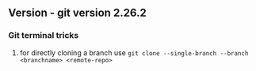 ## Version - git version 2.26.2

### Git terminal tricks
1. for directly cloning a branch use ```git clone --single-branch --branch <branchname> <remote-repo>```
